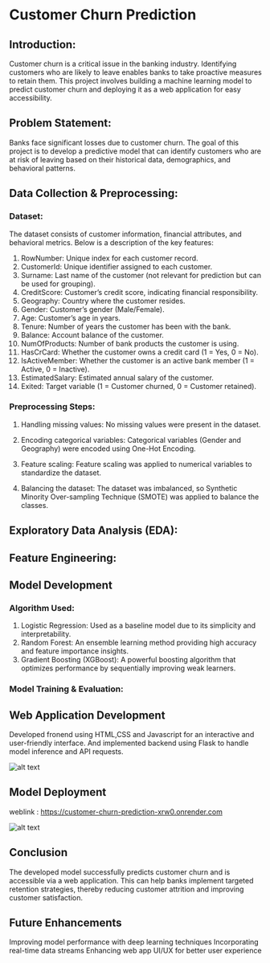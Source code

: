 # Customer Churn Prediction

## Introduction:
Customer churn is a critical issue in the banking industry. Identifying customers who are likely to leave enables banks to take proactive measures to retain them. This project involves building a machine learning model to predict customer churn and deploying it as a web application for easy accessibility.

## Problem Statement:
Banks face significant losses due to customer churn. The goal of this project is to develop a predictive model that can identify customers who are at risk of leaving based on their historical data, demographics, and behavioral patterns.

## Data Collection & Preprocessing:
### Dataset: 
The dataset consists of customer information, financial attributes, and behavioral metrics. Below is a description of the key features:
1.	RowNumber: Unique index for each customer record.
2.	CustomerId: Unique identifier assigned to each customer.
3.	Surname: Last name of the customer (not relevant for prediction but can be used for grouping).
4.	CreditScore: Customer’s credit score, indicating financial responsibility.
5.	Geography: Country where the customer resides.
6.	Gender: Customer’s gender (Male/Female).
7.	Age: Customer’s age in years.
8.	Tenure: Number of years the customer has been with the bank.
9.	Balance: Account balance of the customer.
10.	NumOfProducts: Number of bank products the customer is using.
11.	HasCrCard: Whether the customer owns a credit card (1 = Yes, 0 = No).
12.	IsActiveMember: Whether the customer is an active bank member (1 = Active, 0 = Inactive).
13.	EstimatedSalary: Estimated annual salary of the customer.
14.	Exited: Target variable (1 = Customer churned, 0 = Customer retained).

### Preprocessing Steps: 
1. Handling missing values:
No missing values were present in the dataset.

2. Encoding categorical variables:
Categorical variables (Gender and Geography) were encoded using One-Hot Encoding.

3. Feature scaling:
Feature scaling was applied to numerical variables to standardize the dataset.

4. Balancing the dataset:
The dataset was imbalanced, so Synthetic Minority Over-sampling Technique (SMOTE) was applied to balance the classes.


## Exploratory Data Analysis (EDA):

## Feature Engineering:

## Model Development
### Algorithm Used: 
1. Logistic Regression: Used as a baseline model due to its simplicity and interpretability.
2. Random Forest: An ensemble learning method providing high accuracy and feature importance insights.
3. Gradient Boosting (XGBoost): A powerful boosting algorithm that optimizes performance by sequentially improving weak learners.

### Model Training & Evaluation: 


## Web Application Development
Developed fronend using HTML,CSS and Javascript for an interactive and user-friendly interface.
And implemented backend using Flask to handle model inference and API requests.

![alt text](image.png)

## Model Deployment
weblink : https://customer-churn-prediction-xrw0.onrender.com 

![alt text](image-1.png)

## Conclusion
The developed model successfully predicts customer churn and is accessible via a web application. This can help banks implement targeted retention strategies, thereby reducing customer attrition and improving customer satisfaction.

## Future Enhancements
Improving model performance with deep learning techniques
Incorporating real-time data streams
Enhancing web app UI/UX for better user experience






